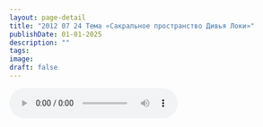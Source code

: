 ```yaml
---
layout: page-detail
title: "2012 07 24 Тема «Сакральное пространство Дивья Локи»"
publishDate: 01-01-2025
description: ""
tags:
image:
draft: false
---
```


<audio title=" - 2012 07 24 Тема «Сакральное пространство Дивья Локи».mp3" src="https://filer-api.advayta.org/v1.0/public/files/72758" controls=""></audio>

  
